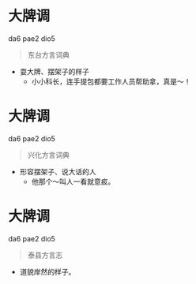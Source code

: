 # 大牌调
da6 pae2 dio5
> 东台方言词典
- 耍大牌、摆架子的样子
  - 小小科长，连手提包都要工作人员帮助拿，真是～！

# 大牌调
da6 pae2 dio5
> 兴化方言词典
- 形容摆架子、说大话的人
  - 他那个～叫人一看就意㽹。

# 大牌调
da6 pae2 dio5
> 泰县方言志
- 道貌岸然的样子。
